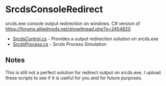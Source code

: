 # SrcdsConsoleRedirect
srcds.exe console output redirection on windows. C# version of https://forums.alliedmods.net/showthread.php?p=2454820

- [SrcdsControl.cs](/SrcdsConsoleRedirect/SrcdsControl.cs) - Provides a output redirection solution on srcds.exe
- [SrcdsProcess.cs](/SrcdsConsoleRedirect/SrcdsProcess.cs) - Srcds Process Simulation

## Notes
This is still not a perfect solution for redirect output on srcds.exe. I upload these scripts to see if it is useful for you and for future purposes.
